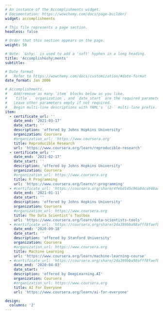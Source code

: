 ```yaml
---
# An instance of the Accomplishments widget.
# Documentation: https://wowchemy.com/docs/page-builder/
widget: accomplishments

# This file represents a page section.
headless: false

# Order that this section appears on the page.
weight: 50

# Note: `&shy;` is used to add a 'soft' hyphen in a long heading.
title: 'Accomplish&shy;ments'
subtitle:

# Date format
#   Refer to https://wowchemy.com/docs/customization/#date-format
date_format: Jan 2006

# Accomplishments.
#   Add/remove as many `item` blocks below as you like.
#   `title`, `organization`, and `date_start` are the required parameters.
#   Leave other parameters empty if not required.
#   Begin multi-line descriptions with YAML's `|2-` multi-line prefix.
item:
  - certificate_url: ''
    date_end: '2021-03-17'
    date_start: ''
    description: 'offered by Johns Hopkins University'
    organization: Coursera
    #organization_url: 'https://www.coursera.org'
    title: Reproducible Research
    url: 'https://www.coursera.org/learn/reproducible-research'
  - certificate_url: ''
    date_end: '2021-02-17'
    date_start: ''
    description: 'offered by Johns Hopkins University'
    organization: Coursera
    #organization_url: https://www.coursera.org
    title: R Programming
    url: 'https://www.coursera.org/learn/r-programming'
  - #certificate_url: 'https://coursera.org/share/4febd145c96a84ca948ad89ee5ebc1ca'
    date_end: '2021-01-11'
    date_start: ''
    description: 'offered by Johns Hopkins University'
    organization: Coursera
    #organization_url: https://www.coursera.org
    title: The Data Scientist’s Toolbox
    url: 'https://www.coursera.org/learn/data-scientists-tools'
  - #certificate_url: 'https://coursera.org/share/2da399bba98afff8faefb8b96a477a54'
    date_end: '2020-09-18'
    date_start: ''
    description: 'offered by Stanford University'
    organization: Coursera
    #organization_url: https://www.coursera.org
    title: Machine Learning
    url: 'https://www.coursera.org/learn/machine-learning-course'
  - #certificate_url: 'https://coursera.org/share/2da399bba98afff8faefb8b96a477a54'
    date_end: '2020-04-03'
    date_start: ''
    description: 'offered by DeepLearning.AI'
    organization: Coursera
    #organization_url: https://www.coursera.org
    title: AI For Everyone
    url: 'https://www.coursera.org/learn/ai-for-everyone'

design:
  columns: '2'
---
```

